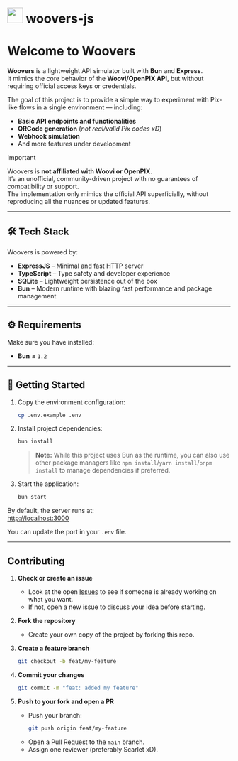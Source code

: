 # <img width="35" src="https://github.com/woovibr/.github/assets/70824102/6c9dda94-84cd-4fba-bdfa-fa135b9454d9"> woovers-js

# Welcome to Woovers

**Woovers** is a lightweight API simulator built with **Bun** and **Express**.  
It mimics the core behavior of the **Woovi/OpenPIX API**, but without requiring official access keys or credentials.

The goal of this project is to provide a simple way to experiment with Pix-like flows in a single environment — including:

- **Basic API endpoints and functionalities**
- **QRCode generation** (_not real/valid Pix codes xD_)
- **Webhook simulation**
- And more features under development

> [!IMPORTANT]  
> Woovers is **not affiliated with Woovi or OpenPIX**.  
> It’s an unofficial, community-driven project with no guarantees of compatibility or support.  
> The implementation only mimics the official API superficially, without reproducing all the nuances or updated features.

---

## 🛠️ Tech Stack

Woovers is powered by:

- **ExpressJS** – Minimal and fast HTTP server
- **TypeScript** – Type safety and developer experience
- **SQLite** – Lightweight persistence out of the box
- **Bun** – Modern runtime with blazing fast performance and package management

---

## ⚙️ Requirements

Make sure you have installed:

- **Bun** ≥ `1.2`

---

## 🚀 Getting Started

1. Copy the environment configuration:

   ```bash
   cp .env.example .env
   ```

2. Install project dependencies:

   ```bash
   bun install
   ```

   > **Note:** While this project uses Bun as the runtime, you can also use other package managers like `npm install`/`yarn install`/`pnpm install` to manage dependencies if preferred.

3. Start the application:
   ```bash
   bun start
   ```

By default, the server runs at:  
[http://localhost:3000](http://localhost:3000)

You can update the port in your `.env` file.

---

## Contributing

1. **Check or create an issue**

   - Look at the open [Issues](https://github.com/growly-group/woovers-js/issues) to see if someone is already working on what you want.
   - If not, open a new issue to discuss your idea before starting.

2. **Fork the repository**

   - Create your own copy of the project by forking this repo.

3. **Create a feature branch**

   ```bash
   git checkout -b feat/my-feature
   ```

4. **Commit your changes**

   ```bash
   git commit -m "feat: added my feature"
   ```

5. **Push to your fork and open a PR**
   - Push your branch:
     ```bash
     git push origin feat/my-feature
     ```
   - Open a Pull Request to the `main` branch.
   - Assign one reviewer (preferably Scarlet xD).
